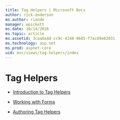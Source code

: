```yaml
---
title: Tag Helpers | Microsoft Docs
author: rick-anderson
ms.author: riande
manager: wpickett
ms.date: 10/14/2016
ms.topic: article
ms.assetid: 3caa6a4d-cc9c-4148-9685-f7acd9e02031
ms.technology: asp.net
ms.prod: aspnet-core
uid: mvc/views/tag-helpers/index
---
```

# Tag Helpers

<a name=tag-helpers-index></a>

* [Introduction to Tag Helpers](intro.md)

* [Working with Forms](../working-with-forms.md)

* [Authoring Tag Helpers](authoring.md)
